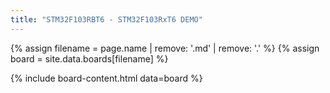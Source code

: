 ```yaml
---
title: "STM32F103RBT6 - STM32F103RxT6 DEMO"
---
```


{% assign filename = page.name | remove: '.md' | remove: '.' %}
{% assign board = site.data.boards[filename] %}

{% include board-content.html data=board %}
